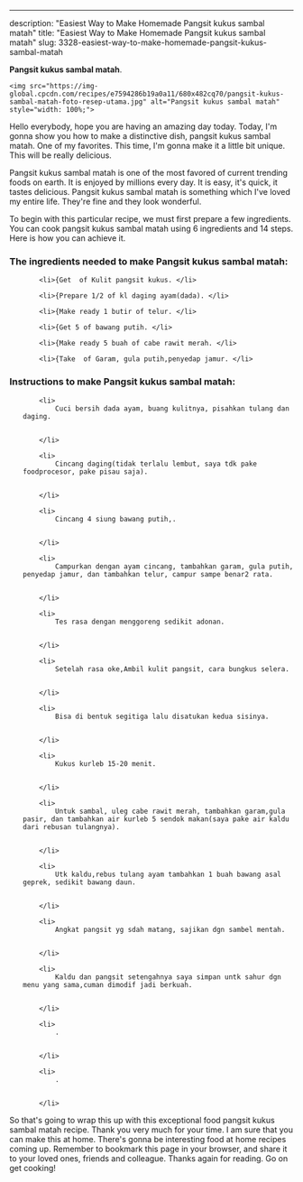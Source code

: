 ---
description: "Easiest Way to Make Homemade Pangsit kukus sambal matah"
title: "Easiest Way to Make Homemade Pangsit kukus sambal matah"
slug: 3328-easiest-way-to-make-homemade-pangsit-kukus-sambal-matah

<p>
	<strong>Pangsit kukus sambal matah</strong>. 
	
</p>
<p>
	
	<img src="https://img-global.cpcdn.com/recipes/e7594286b19a0a11/680x482cq70/pangsit-kukus-sambal-matah-foto-resep-utama.jpg" alt="Pangsit kukus sambal matah" style="width: 100%;">
	
	
</p>
<p>
	Hello everybody, hope you are having an amazing day today. Today, I'm gonna show you how to make a distinctive dish, pangsit kukus sambal matah. One of my favorites. This time, I'm gonna make it a little bit unique. This will be really delicious.
</p>
	
<p>
	Pangsit kukus sambal matah is one of the most favored of current trending foods on earth. It is enjoyed by millions every day. It is easy, it's quick, it tastes delicious. Pangsit kukus sambal matah is something which I've loved my entire life. They're fine and they look wonderful.
</p>
<p>
	
</p>

<p>
To begin with this particular recipe, we must first prepare a few ingredients. You can cook pangsit kukus sambal matah using 6 ingredients and 14 steps. Here is how you can achieve it.
</p>

<h3>The ingredients needed to make Pangsit kukus sambal matah:</h3>

<ol>
	
		<li>{Get  of Kulit pangsit kukus. </li>
	
		<li>{Prepare 1/2 of kl daging ayam(dada). </li>
	
		<li>{Make ready 1 butir of telur. </li>
	
		<li>{Get 5 of bawang putih. </li>
	
		<li>{Make ready 5 buah of cabe rawit merah. </li>
	
		<li>{Take  of Garam, gula putih,penyedap jamur. </li>
	
</ol>
<p>
	
</p>

<h3>Instructions to make Pangsit kukus sambal matah:</h3>

<ol>
	
		<li>
			Cuci bersih dada ayam, buang kulitnya, pisahkan tulang dan daging.
			
			
		</li>
	
		<li>
			Cincang daging(tidak terlalu lembut, saya tdk pake foodprocesor, pake pisau saja).
			
			
		</li>
	
		<li>
			Cincang 4 siung bawang putih,.
			
			
		</li>
	
		<li>
			Campurkan dengan ayam cincang, tambahkan garam, gula putih, penyedap jamur, dan tambahkan telur, campur sampe benar2 rata.
			
			
		</li>
	
		<li>
			Tes rasa dengan menggoreng sedikit adonan.
			
			
		</li>
	
		<li>
			Setelah rasa oke,Ambil kulit pangsit, cara bungkus selera.
			
			
		</li>
	
		<li>
			Bisa di bentuk segitiga lalu disatukan kedua sisinya.
			
			
		</li>
	
		<li>
			Kukus kurleb 15-20 menit.
			
			
		</li>
	
		<li>
			Untuk sambal, uleg cabe rawit merah, tambahkan garam,gula pasir, dan tambahkan air kurleb 5 sendok makan(saya pake air kaldu dari rebusan tulangnya).
			
			
		</li>
	
		<li>
			Utk kaldu,rebus tulang ayam tambahkan 1 buah bawang asal geprek, sedikit bawang daun.
			
			
		</li>
	
		<li>
			Angkat pangsit yg sdah matang, sajikan dgn sambel mentah.
			
			
		</li>
	
		<li>
			Kaldu dan pangsit setengahnya saya simpan untk sahur dgn menu yang sama,cuman dimodif jadi berkuah.
			
			
		</li>
	
		<li>
			.
			
			
		</li>
	
		<li>
			.
			
			
		</li>
	
</ol>

<p>
	
</p>

<p>
	So that's going to wrap this up with this exceptional food pangsit kukus sambal matah recipe. Thank you very much for your time. I am sure that you can make this at home. There's gonna be interesting food at home recipes coming up. Remember to bookmark this page in your browser, and share it to your loved ones, friends and colleague. Thanks again for reading. Go on get cooking!
</p>
